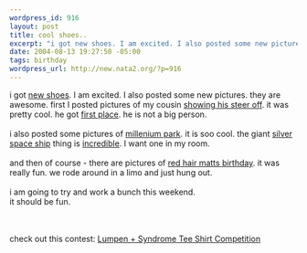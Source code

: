 ```yaml
--- 
wordpress_id: 916
layout: post
title: cool shoes..
excerpt: "i got new shoes. I am excited. I also posted some new pictures. they are awesome. first I posted pictures of my cousin showing his steer off. it was pretty cool. he got "
date: 2004-08-13 19:27:50 -05:00
tags: birthday
wordpress_url: http://new.nata2.org/?p=916
---
```

i got <a href="http://www.edgewear.com/Merchant2/edge-b/Medium/MDM01247PG.jpg">new shoes</a>. I am excited. I also posted some new pictures. they are awesome. first I posted pictures of my cousin <a href="http://nata2.info/?path=pictures%2Fevents%2F2004%3A07%3A31_coles_fair">showing his steer off</a>. it was pretty cool. he got <a href="http://nata2.info/?path=pictures%2Fevents%2F2004%3A07%3A31_coles_fair&amp;img=IMG_0870.jpg">first place</a>. he is not a big person. <br/><br/>i also posted some pictures of <a href="http://nata2.info/?path=pictures%2Fevents%2F2004%3A08%3A04_downtown">millenium park</a>. it is soo cool. the giant <a href="http://nata2.info/?path=pictures%2Fevents%2F2004%3A08%3A04_downtown&amp;img=IMG_1004.jpg">silver space ship</a> thing is <a href="http://nata2.info/?path=pictures%2Fevents%2F2004%3A08%3A04_downtown&amp;img=IMG_1002.jpg">incredible</a>. I want one in my room.  <br/><br/>and then of course - there are pictures of <a href="http://nata2.info/?path=pictures%2Fevents%2F2004%3A08%3A11_RHMatts_bday">red hair matts birthday</a>. it was really fun. we rode around in a limo and just hung out.<br/><br/>
i am going to try and work a bunch this weekend. <br/>
it should be fun.

<br/><bR>check out this contest: <a href="http://www.adoptanamerican.com/lumpen/">Lumpen + Syndrome Tee Shirt Competition</a>
